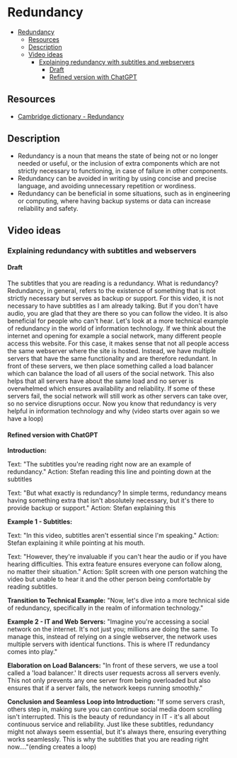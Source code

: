 # Redundancy

- [Redundancy](#redundancy)
  - [Resources](#resources)
  - [Description](#description)
  - [Video ideas](#video-ideas)
    - [Explaining redundancy with subtitles and webservers](#explaining-redundancy-with-subtitles-and-webservers)
      - [Draft](#draft)
      - [Refined version with ChatGPT](#refined-version-with-chatgpt)


## Resources

- [Cambridge dictionary - Redundancy](https://dictionary.cambridge.org/us/dictionary/english/redundancy)

## Description

- Redundancy is a noun that means the state of being not or no longer needed or useful, or the inclusion of extra components which are not strictly necessary to functioning, in case of failure in other components.
- Redundancy can be avoided in writing by using concise and precise language, and avoiding unnecessary repetition or wordiness.
- Redundancy can be beneficial in some situations, such as in engineering or computing, where having backup systems or data can increase reliability and safety.

## Video ideas

### Explaining redundancy with subtitles and webservers

#### Draft

The subtitles that you are reading is a redundancy. What is redundancy? Redundancy, in general, refers to the existence of something that is not strictly necessary but serves as backup or support.
For this video, it is not necessary to have subtitles as I am already talking. But if you don't have audio, you are glad that they are there so you can follow the video. It is also beneficial for people who can't hear.
Let's look at a more technical example of redundancy in the world of information technology.
If we think about the internet and opening for example a social network, many different people access this website. For this case, it makes sense that not all people access the same webserver where the site is hosted. Instead, we have multiple servers that have the same functionality and are therefore redundant.
In front of these servers, we then place something called a load balancer which can balance the load of all users of the social network. This also helps that all servers have about the same load and no server is overwhelmed which ensures availability and reliability.
If some of these servers fail, the social network will still work as other servers can take over, so no service disruptions occur.
Now you know that redundancy is very helpful in information technology and why (video starts over again so we have a loop)

#### Refined version with ChatGPT

**Introduction:**

Text: "The subtitles you're reading right now are an example of redundancy."
Action: Stefan reading this line and pointing down at the subtitles

Text: "But what exactly is redundancy? In simple terms, redundancy means having something extra that isn't absolutely necessary, but it's there to provide backup or support."
Action: Stefan explaining this

**Example 1 - Subtitles:**

Text: "In this video, subtitles aren't essential since I'm speaking."
Action: Stefan explaining it while pointing at his mouth.

Text: "However, they're invaluable if you can't hear the audio or if you have hearing difficulties. This extra feature ensures everyone can follow along, no matter their situation."
Action: Split screen with one person watching the video but unable to hear it and the other person being comfortable by reading subtitles.

**Transition to Technical Example:**
"Now, let's dive into a more technical side of redundancy, specifically in the realm of information technology."

**Example 2 - IT and Web Servers:**
"Imagine you're accessing a social network on the internet. It's not just you; millions are doing the same. To manage this, instead of relying on a single webserver, the network uses multiple servers with identical functions. This is where IT redundancy comes into play."

**Elaboration on Load Balancers:**
"In front of these servers, we use a tool called a 'load balancer.' It directs user requests across all servers evenly. This not only prevents any one server from being overloaded but also ensures that if a server fails, the network keeps running smoothly."

**Conclusion and Seamless Loop into Introduction:**
"If some servers crash, others step in, making sure you can continue social media doom scrolling isn't interrupted. This is the beauty of redundancy in IT - it's all about continuous service and reliability. Just like these subtitles, redundancy might not always seem essential, but it's always there, ensuring everything works seamlessly. This is why the subtitles that you are reading right now...."(ending creates a loop)